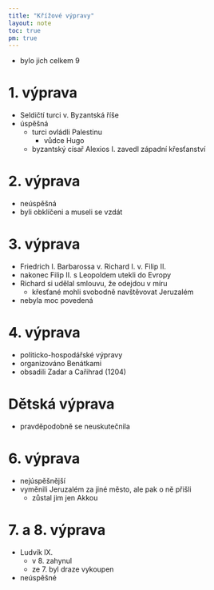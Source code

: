 ```yaml
---
title: "Křížové výpravy"
layout: note
toc: true
pm: true
---
```

- bylo jich celkem 9
# 1. výprava
- Seldičtí turci v. Byzantská říše
- úspěšná
    - turci ovládli Palestinu
        - vůdce Hugo
    - byzantský císař Alexios I. zavedl západní křesťanství
# 2. výprava
- neúspěšná
- byli obklíčeni a museli se vzdát
# 3. výprava
- Friedrich I. Barbarossa v. Richard I. v. Filip II.
- nakonec Filip II. s Leopoldem utekli do Evropy
- Richard si udělal smlouvu, že odejdou v míru
    - křesťané mohli svobodně navštěvovat Jeruzalém
- nebyla moc povedená
# 4. výprava
- politicko-hospodářské výpravy
- organizováno Benátkami
- obsadili Zadar a Cařihrad (1204)
# Dětská výprava
- pravděpodobně se neuskutečnila
# 6. výprava
- nejúspěšnější
- vyměnili Jeruzalém za jiné město, ale pak o ně přišli
    - zůstal jim jen Akkou
# 7. a 8. výprava
- Ludvík IX.
    - v 8. zahynul
    - ze 7. byl draze vykoupen
- neúspěšné